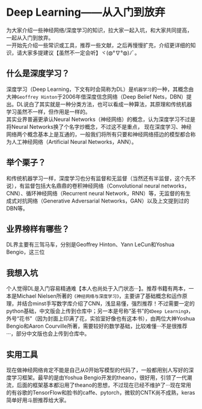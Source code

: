 Deep Learning——从入门到放弃
=======
为大家介绍一些神经网络/深度学习的知识，拉大家一起入坑，和大家共同提高，一起从入门到放弃。<br>
一开始先介绍一些常识或工具，推荐一些文献，之后再慢慢扩充，介绍更详细的知识，请大家多提建议【虽然不一定会听】ヾ(◍°∇°◍)ﾉﾞ。<br>
## 什么是深度学习？<br>
深度学习（Deep Learning，下文有时会简称为DL）是`机器学习`的一种，其概念由大神`Geoffrey Hinton`于2006年借深度信念网络（Deep Belief Nets，DBN）提出。DL说白了其实就是一种分类方法，也可以看成一种算法，其原理和传统机器学习虽然不一样，但作用是一样的。<br>
其实业界普遍更承认Neural Networks（神经网络）的概念，认为深度学习不过是将Neural Networks换了个名字炒概念，不过这不是重点，
现在深度学习、神经网络两个概念基本上是互通的，一般我们将所有只要和神经网络搭边的模型都合称为人工神经网络（Artificial Neural Networks，ANN）。<br>
## 举个栗子？<br>
和传统机器学习一样，深度学习也分有监督和无监督（当然还有半监督，这个先不说），有监督包括大名鼎鼎的卷积神经网络（Convolutional neural networks，CNN）、循环神经网络（Recurrent neural Network，RNN）等，无监督的有生成式对抗网络（Generative Adversarial Networks，GAN）以及上文提到过的DBN等。<br>
## 业界榜样有哪些？<br>
DL界主要有三驾马车，分别是Geoffrey Hinton、Yann LeCun和Yoshua Bengio，这三位
## 我想入坑<br>
个人觉得DL是入门容易精通难【本人也尚处于入门状态···】。推荐书籍有两本，一本是Michael Nielsen所著的`《神经网络与深度学习》`，主要讲了基础概念和运作原理，并结合minst手写数字库介绍了CNN，浅显易懂，强烈推荐！不过需要一定的python基础，中文版会上传到仓库中；另一本是号称“圣书”的`《Deep Learning》`，外号“花书”（因为封面上印满了花，实验室好像也有这本书），由两位大神Yoshua Bengio和Aaron Courville所著，需要较好的数学基础，比较难懂···不是很推荐···，部分中文版也会上传到仓库中。<br>
## 实用工具<br>
现在做神经网络肯定不能是自己从0开始写模型的代码了，一般都用别人写好的深度学习框架。最早的是由Yoshua Bengio开发的theano，很好用，引领了一代潮流，后面的框架基本都沿用了theano的思想，不过现在已经不维护了···现在常用的有谷歌的TensorFlow和脸书的caffe、pytorch，微软的CNTK尚不成熟，keras简单好用斗胆推荐给大家。
